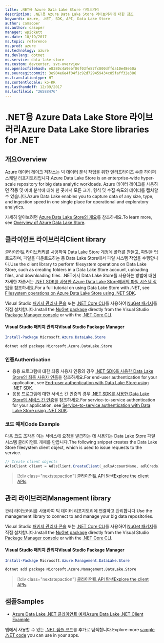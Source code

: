 ```yaml
---
title: .NET용 Azure Data Lake Store 라이브러리
description: .NET용 Azure Data Lake Store 라이브러리에 대한 참조
keywords: Azure, .NET, SDK, API, Data Lake Store
author: camsoper
ms.author: casoper
manager: wpickett
ms.date: 10/19/2017
ms.topic: reference
ms.prod: azure
ms.technology: azure
ms.devlang: dotnet
ms.service: data-lake-store
ms.custom: devcenter, svc-overview
ms.openlocfilehash: e8380c4a9ebf86f03fe87fc800dffda10e48e60a
ms.sourcegitcommit: 3e904e6e4f04f1c92d729459434c85faff32e386
ms.translationtype: HT
ms.contentlocale: ko-KR
ms.lasthandoff: 12/09/2017
ms.locfileid: "26588476"
---
```

# <a name="azure-data-lake-store-libraries-for-net"></a><span data-ttu-id="a0441-104">.NET용 Azure Data Lake Store 라이브러리</span><span class="sxs-lookup"><span data-stu-id="a0441-104">Azure Data Lake Store libraries for .NET</span></span>

## <a name="overview"></a><span data-ttu-id="a0441-105">개요</span><span class="sxs-lookup"><span data-stu-id="a0441-105">Overview</span></span>

<span data-ttu-id="a0441-106">Azure 데이터 레이크 저장소는 빅 데이터 분석 작업을 위한 엔터프라이즈 수준 하이퍼 스케일 리포지토리입니다.</span><span class="sxs-lookup"><span data-stu-id="a0441-106">Azure Data Lake Store is an enterprise-wide hyper-scale repository for big data analytic workloads.</span></span> <span data-ttu-id="a0441-107">Azure 데이터 레이크를 사용하면 작동 및 예비 분석에 대해 한 곳에서 모든 크기, 형식 및 수집 속도의 데이터를 캡처할 수 있습니다.</span><span class="sxs-lookup"><span data-stu-id="a0441-107">Azure Data Lake enables you to capture data of any size, type, and ingestion speed in one single place for operational and exploratory analytics.</span></span>

<span data-ttu-id="a0441-108">자세히 알아보려면 [Azure Data Lake Store의 개요](/azure/data-lake-store/data-lake-store-overview)를 참조하세요.</span><span class="sxs-lookup"><span data-stu-id="a0441-108">To learn more, see [Overview of Azure Data Lake Store](/azure/data-lake-store/data-lake-store-overview).</span></span>

## <a name="client-library"></a><span data-ttu-id="a0441-109">클라이언트 라이브러리</span><span class="sxs-lookup"><span data-stu-id="a0441-109">Client library</span></span>

<span data-ttu-id="a0441-110">클라이언트 라이브러리를 사용하여 Data Lake Store 계정에 폴더를 만들고, 파일을 업로드하며, 파일을 다운로드하는 등 Data Lake Store에서 파일 시스템 작업을 수행합니다.</span><span class="sxs-lookup"><span data-stu-id="a0441-110">Use the client library to perform filesystem operations on Data Lake Store, such as creating folders in a Data Lake Store account, uploading files, and downloading files.</span></span>  <span data-ttu-id="a0441-111">.NET에서 Data Lake Store를 사용하는 방법에 대한 자세한 자습서는 [.NET SDK를 사용한 Azure Data Lake Store에서의 파일 시스템 작업](/azure/data-lake-store/data-lake-store-data-operations-net-sdk)을 참조하세요.</span><span class="sxs-lookup"><span data-stu-id="a0441-111">For a full tutorial on using Data Lake Store with .NET, see [Filesystem operations on Azure Data Lake Store using .NET SDK](/azure/data-lake-store/data-lake-store-data-operations-net-sdk).</span></span>

<span data-ttu-id="a0441-112">Visual Studio [패키지 관리자 콘솔][PackageManager] 또는 [.NET Core CLI][DotNetCLI]를 사용하여 [NuGet 패키지](https://www.nuget.org/packages/Microsoft.Azure.Management.DataLake.Store)를 직접 설치합니다.</span><span class="sxs-lookup"><span data-stu-id="a0441-112">Install the [NuGet package](https://www.nuget.org/packages/Microsoft.Azure.Management.DataLake.Store) directly from the Visual Studio [Package Manager console][PackageManager] or with the [.NET Core CLI][DotNetCLI].</span></span>

#### <a name="visual-studio-package-manager"></a><span data-ttu-id="a0441-113">Visual Studio 패키지 관리자</span><span class="sxs-lookup"><span data-stu-id="a0441-113">Visual Studio Package Manager</span></span>

```powershell
Install-Package Microsoft.Azure.DataLake.Store
```

```bash
dotnet add package Microsoft.Azure.DataLake.Store
```
### <a name="authentication"></a><span data-ttu-id="a0441-114">인증</span><span class="sxs-lookup"><span data-stu-id="a0441-114">Authentication</span></span>

* <span data-ttu-id="a0441-115">응용 프로그램에 대한 최종 사용자 인증의 경우 [.NET SDK를 사용한 Data Lake Store의 최종 사용자 인증](/azure/data-lake-store/data-lake-store-end-user-authenticate-net-sdk)을 참조하세요.</span><span class="sxs-lookup"><span data-stu-id="a0441-115">For end-user authentication for your application, see [End-user authentication with Data Lake Store using .NET SDK](/azure/data-lake-store/data-lake-store-end-user-authenticate-net-sdk).</span></span>
* <span data-ttu-id="a0441-116">응용 프로그램에 대한 서비스 간 인증의 경우 [.NET SDK를 사용한 Data Lake Store의 서비스 간 인증](/azure/data-lake-store/data-lake-store-service-to-service-authenticate-net-sdk)을 참조하세요.</span><span class="sxs-lookup"><span data-stu-id="a0441-116">For service-to-service authentication for your application, see [Service-to-service authentication with Data Lake Store using .NET SDK](/azure/data-lake-store/data-lake-store-service-to-service-authenticate-net-sdk).</span></span>

### <a name="code-example"></a><span data-ttu-id="a0441-117">코드 예제</span><span class="sxs-lookup"><span data-stu-id="a0441-117">Code Example</span></span>

<span data-ttu-id="a0441-118">다음 코드 조각은 이는 서비스에 요청을 발급하는 데 사용되는 Data Lake Store 파일 시스템 클라이언트 개체를 만듭니다.</span><span class="sxs-lookup"><span data-stu-id="a0441-118">The following snippet creates the Data Lake Store filesystem client object, which is used to issue requests to the service.</span></span>

```csharp
// Create client objects
AdlsClient client = AdlsClient.CreateClient(_adlsAccountName, adlCreds);
```

> [!div class="nextstepaction"]
> [<span data-ttu-id="a0441-119">클라이언트 API 탐색</span><span class="sxs-lookup"><span data-stu-id="a0441-119">Explore the client APIs</span></span>](/dotnet/api/overview/azure/datalakestore/client)


## <a name="management-library"></a><span data-ttu-id="a0441-120">관리 라이브러리</span><span class="sxs-lookup"><span data-stu-id="a0441-120">Management library</span></span>

<span data-ttu-id="a0441-121">관리 라이브러리를 사용하여 빅 데이터 리포지토리에 연결하고 관리합니다.</span><span class="sxs-lookup"><span data-stu-id="a0441-121">Use the management library to connect to and manage your big data repositories.</span></span>

<span data-ttu-id="a0441-122">Visual Studio [패키지 관리자 콘솔][PackageManager] 또는 [.NET Core CLI][DotNetCLI]를 사용하여 [NuGet 패키지](https://www.nuget.org/packages/Microsoft.Azure.Management.DataLake.Store)를 직접 설치합니다.</span><span class="sxs-lookup"><span data-stu-id="a0441-122">Install the [NuGet package](https://www.nuget.org/packages/Microsoft.Azure.Management.DataLake.Store) directly from the Visual Studio [Package Manager console][PackageManager] or with the [.NET Core CLI][DotNetCLI].</span></span>

#### <a name="visual-studio-package-manager"></a><span data-ttu-id="a0441-123">Visual Studio 패키지 관리자</span><span class="sxs-lookup"><span data-stu-id="a0441-123">Visual Studio Package Manager</span></span>

```powershell
Install-Package Microsoft.Azure.Management.DataLake.Store
```

```bash
dotnet add package Microsoft.Azure.Management.DataLake.Store
```

> [!div class="nextstepaction"]
> [<span data-ttu-id="a0441-124">클라이언트 API 탐색</span><span class="sxs-lookup"><span data-stu-id="a0441-124">Explore the client APIs</span></span>](/dotnet/api/overview/azure/datalakestore/management)


## <a name="samples"></a><span data-ttu-id="a0441-125">샘플</span><span class="sxs-lookup"><span data-stu-id="a0441-125">Samples</span></span>

* [<span data-ttu-id="a0441-126">Azure Data Lake .NET 클라이언트 예제</span><span class="sxs-lookup"><span data-stu-id="a0441-126">Azure Data Lake .NET Client Example</span></span>](https://azure.microsoft.com/en-us/resources/samples/data-lake-dotnet-client/)

<span data-ttu-id="a0441-127">앱에서 사용할 수 있는 [.NET 샘플 코드](https://azure.microsoft.com/resources/samples/?platform=dotnet)를 추가로 탐색합니다.</span><span class="sxs-lookup"><span data-stu-id="a0441-127">Explore more [sample .NET code](https://azure.microsoft.com/resources/samples/?platform=dotnet) you can use in your apps.</span></span>

[PackageManager]: https://docs.microsoft.com/nuget/tools/package-manager-console
[DotNetCLI]: https://docs.microsoft.com/dotnet/core/tools/dotnet-add-package
